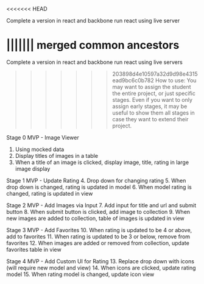 <<<<<<< HEAD

Complete a version in react and backbone
run react using live server

||||||| merged common ancestors
=======

Complete a version in react and backbone
run react using live servers

>>>>>>> 203898d4e10597a32d9d98e4315ead9bc6c0b782
How to use: 
You may want to assign the student the entire project, or just specific stages. Even if you want to only assign early stages, it may be useful to show them all stages in case they want to extend their project. 

Stage 0 MVP - Image Viewer
1. Using mocked data
2. Display titles of images in a table
3. When a title of an image is clicked, display image, title, rating in large image display

Stage 1 MVP - Update Rating 
4.  Drop down for changing rating
5.  When drop down is changed, rating is updated in model 
6.  When model rating is changed, rating is updated in view 

Stage 2 MVP - Add Images via Input
7.  Add input for title and url and submit button
8.  When submit button is clicked, add image to collection
9.  When new images are added to collection, table of images is updated in view

Stage 3 MVP - Add Favorites
10. When rating is updated to be 4 or above, add to favorites
11. When rating is updated to be 3 or below, remove from favorites
12. When images are added or removed from collection, update favorites table in view

Stage 4 MVP - Add Custom UI for Rating
13. Replace drop down with icons (will require new model and view)
14. When icons are clicked, update rating model 
15. When rating model is changed, update icon view
